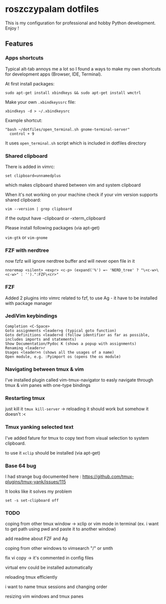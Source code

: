 # roszczypalam dotfiles

This is my configuration for professional and hobby Python development. Enjoy !

## Features

### Apps shortcuts

Typical alt-tab annoys me a lot so I found a ways to make my own shortcuts for development apps (Browser, IDE, Terminal).

At first install packages:

```
sudo apt-get install xbindkeys && sudo apt-get install wmctrl
```

Make your own `.xbindkeyssrc` file:

```
xbindkeys -d > ~/.xbindkeysrc
```

Example shortcut:

```
"bash ~/dotfiles/open_terminal.sh gnome-terminal-server"
  control + 9
```

It uses `open_terminal.sh` script which is included in dotfiles directory


### Shared clipboard

There is added in vimrc:
```
set clipboard=unnamedplus
```
which makes clipboard shared between vim and system clipboard

When it's not working on your machine check if your vim version supports shared clipboard:

```
vim --version | grep clipboard 
```

if the output have -clipboard or -xterm_clipboard

Please install following packages (via apt-get)


`vim-gtk` or `vim-gnome`


### FZF with nerdtree 
now fzfz will ignore nerdtree buffer and will never open file in it 

```
nnoremap <silent> <expr> <c-p> (expand('%') =~ 'NERD_tree' ? "\<c-w>\<c-w>" : '').":FZF\<cr>"
```

### FZF

Added 2 plugins into vimrc related to fzf, to use Ag - it have to be installed with package manager

### JediVim keybindings


    Completion <C-Space>
    Goto assignments <leader>g (typical goto function)
    Goto definitions <leader>d (follow identifier as far as possible, includes imports and statements)
    Show Documentation/Pydoc K (shows a popup with assignments)
    Renaming <leader>r
    Usages <leader>n (shows all the usages of a name)
    Open module, e.g. :Pyimport os (opens the os module)

### Navigating between tmux & vim

I've installed plugin called vim-tmux-navigator to easly navigate through tmux & vim panes with one-type bindings

### Restarting tmux 

just kill it `tmux kill-server` -> reloading it should work but somehow it doesn't :<

### Tmux yanking selected text 

I've added fature for tmux to copy text from visual selection to system clipboard.

to use it `xclip` should be installed (via apt-get)

### Base 64 bug

I had strange bug documented here : https://github.com/tmux-plugins/tmux-yank/issues/115

It looks like it solves my problem

`set -s set-clipboard off`

### TODO

coping from other tmux window -> xclip or vim mode in terminal (ex. i want to get path using pwd and paste it to another window)

add readme about FZF and Ag

coping from other windows to vimsearch "/" or smth 

fix vi copy -> it's commented in config files

virtual env could be installed automatically

reloading tmux efficiently

i want to name tmux sessions and changing order

resizing vim windows and tmux panes





